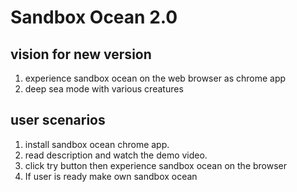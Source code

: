 # Sandbox Ocean 2.0

## vision for new version
1. experience sandbox ocean on the web browser as chrome app
2. deep sea mode with various creatures

## user scenarios
1. install sandbox ocean chrome app.
2. read description and watch the demo video.
3. click try button then experience sandbox ocean on the browser
4. If user is ready make own sandbox ocean
